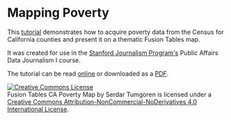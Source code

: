 # Mapping Poverty

This [tutorial](mapping_poverty_README.md) demonstrates how to acquire poverty data from the Census for California counties and present it on a thematic Fusion Tables map.

It was created for use in the [Stanford Journalism Program's](http://journalism.stanford.edu/) Public Affairs Data Journalism I course.

The tutorial can be read [online](mapping_poverty_README.md) or downloaded as a [PDF](mapping_poverty_README.pdf).


<a rel="license" href="http://creativecommons.org/licenses/by-nc-nd/4.0/"><img alt="Creative Commons License" style="border-width:0" src="https://i.creativecommons.org/l/by-nc-nd/4.0/88x31.png" /></a><br /><span xmlns:dct="http://purl.org/dc/terms/" href="http://purl.org/dc/dcmitype/Text" property="dct:title" rel="dct:type">Fusion Tables CA Poverty Map</span> by <span xmlns:cc="http://creativecommons.org/ns#" property="cc:attributionName">Serdar Tumgoren</span> is licensed under a <a rel="license" href="http://creativecommons.org/licenses/by-nc-nd/4.0/">Creative Commons Attribution-NonCommercial-NoDerivatives 4.0 International License</a>.